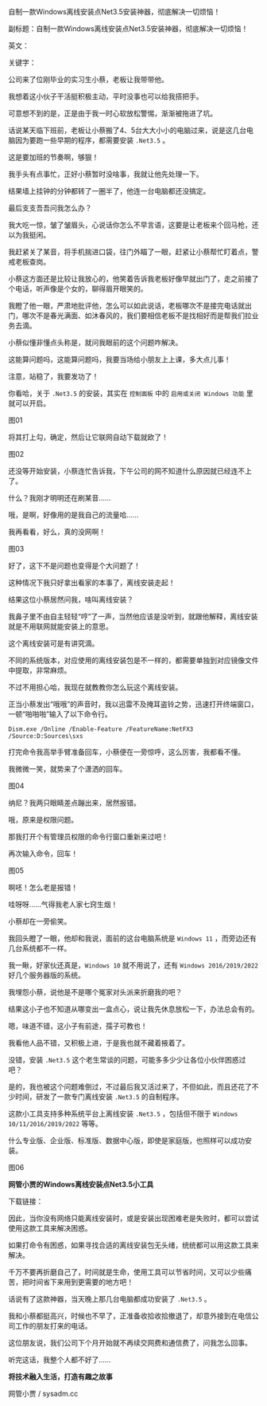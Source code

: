自制一款Windows离线安装点Net3.5安装神器，彻底解决一切烦恼！

副标题：自制一款Windows离线安装点Net3.5安装神器，彻底解决一切烦恼！

英文：

关键字：



公司来了位刚毕业的实习生小蔡，老板让我带带他。

我想着这小伙子干活挺积极主动，平时没事也可以给我搭把手。

可意想不到的是，正是由于我一时心软放松警惕，渐渐被拖进了坑。



话说某天临下班前，老板让小蔡搬了4、5台大大小小的电脑过来，说是这几台电脑因为要跑一些早期的程序，都需要安装 `.Net3.5` 。

这是要加班的节奏啊，够狠！

我手头有点事忙，正好小蔡暂时没啥事，我就让他先处理一下。

结果墙上挂钟的分钟都转了一圈半了，他连一台电脑都还没搞定。

最后支支吾吾问我怎么办？



我大吃一惊，皱了皱眉头，心说话你怎么不早言语，这要是让老板来个回马枪，还以为我挺闲。

我赶紧关了某音，将手机揣进口袋，往门外瞄了一眼，赶紧让小蔡帮忙盯着点，警戒老板查岗。

小蔡这方面还是比较让我放心的，他笑着告诉我老板好像早就出门了，走之前接了个电话，听声像是个女的，聊得眉开眼笑的。

我瞪了他一眼，严肃地批评他，怎么可以如此说话，老板哪次不是接完电话就出门，哪次不是春光满面、如沐春风的，我们要相信老板不是找相好而是帮我们拉业务去滴。

小蔡似懂非懂点头称是，就问我眼前的这个问题咋解决。

这能算问题吗，这能算问题吗，我要当场给小朋友上上课，多大点儿事！

注意，站稳了，我要发功了！



你看哈，关于 `.Net3.5` 的安装，其实在 `控制面板` 中的 `启用或关闭 Windows 功能` 里就可以开启。

图01



将其打上勾，确定，然后让它联网自动下载就欧了！

图02



还没等开始安装，小蔡连忙告诉我，下午公司的网不知道什么原因就已经连不上了。

什么？我刚才明明还在刷某音……

哦，是啊，好像用的是我自己的流量哈……

我再看看，好么，真的没网啊！

图03



好了，这下不是问题也变得是个大问题了！

这种情况下我只好拿出看家的本事了，离线安装走起！

结果这位小蔡居然问我，啥叫离线安装？

我鼻子里不由自主轻轻“哼”了一声，当然他应该是没听到，就跟他解释，离线安装就是不用联网就能安装上的意思。

这个离线安装可是有讲究滴。

不同的系统版本，对应使用的离线安装包是不一样的，都需要单独到对应镜像文件中提取，非常麻烦。

不过不用担心哈，我现在就教教你怎么玩这个离线安装。



正当小蔡发出“哦哦”的声音时，我以迅雷不及掩耳盗铃之势，迅速打开终端窗口，一顿“啪啪啪”输入了以下命令行。

```
Dism.exe /Online /Enable-Feature /FeatureName:NetFX3 /Source:D:Sources\sxs
```



打完命令我高举手臂准备回车，小蔡便在一旁惊呼，这么厉害，我都看不懂。

我微微一笑，就势来了个潇洒的回车。

图04



纳尼？我两只眼睛差点蹦出来，居然报错。

哦，原来是权限问题。

那我打开个有管理员权限的命令行窗口重新来过吧！

再次输入命令，回车！

图05



啊呸！怎么老是报错！

哇呀呀……气得我老人家七窍生烟！

小蔡却在一旁偷笑。

我回头瞪了一眼，他却和我说，面前的这台电脑系统是 `Windows 11` ，而旁边还有几台系统都不一样。

我一瞅，好家伙还真是，`Windows 10` 就不用说了，还有 `Windows 2016/2019/2022` 好几个服务器版的系统。

我埋怨小蔡，说他是不是哪个冤家对头派来折磨我的吧？

结果这小子也不知道从哪变出一盒点心，说让我先休息放松一下，办法总会有的。

嗯，味道不错，这小子有前途，孺子可教也！



我看他人品不错，又积极上进，于是我也就不藏着掖着了。

没错，安装 `.Net3.5` 这个老生常谈的问题，可能多多少少让各位小伙伴困惑过吧？

是的，我也被这个问题难倒过，不过最后我又活过来了，不但如此，而且还花了不少时间，研发了一款专门离线安装 `.Net3.5` 的自制程序。



这款小工具支持多种系统平台上离线安装 `.Net3.5` ，包括但不限于 `Windows 10/11/2016/2019/2022` 等等。

什么专业版、企业版、标准版、数据中心版，即使是家庭版，也照样可以成功安装。

图06



**网管小贾的Windows离线安装点Net3.5小工具**

下载链接：



因此，当你没有网络只能离线安装时，或是安装出现困难老是失败时，都可以尝试使用这款工具来解决困惑。

如果打命令有困惑，如果寻找合适的离线安装包无头绪，统统都可以用这款工具来解决。

千万不要再折磨自己了，时间就是生命，使用工具可以节省时间，又可以少些痛苦，把时间省下来用到更需要的地方吧！



话说有了这款神器，当天晚上那几台电脑都成功安装了 `.Net3.5` 。

我和小蔡都挺高兴，时候也不早了，正准备收拾收拾撤退了，却意外接到在电信公司工作的朋友打来的电话。

这位朋友说，我们公司下个月开始就不再续交网费和通信费了，问我怎么回事。

听完这话，我整个人都不好了……



**将技术融入生活，打造有趣之故事**

网管小贾 / sysadm.cc